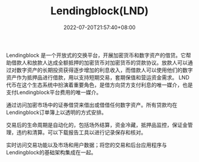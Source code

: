 ﻿---
weight: 
title: "Lendingblock(LND)"
description: "Lendingblock 是一个开放式的交换平台，开展加密货币和数字资产的借贷"
date: 2022-07-20T21:57:40+08:00
lastmod: 2022-07-20T16:45:40+08:00
draft: false
authors: ["seven"]
featuredImage: "lendingblocklnd.webp"
link: "https://www.lendingblock.com/"
tags: ["数字代币","Lendingblock(LND)"]
categories: ["navigation"]
navigation: ["数字代币"]
lightgallery: true
toc: true
pinned: false
recommend: false
recommend1: false
---
Lendingblock 是一个开放式的交换平台，开展加密货币和数字资产的借贷。它帮助借款人和放款人达成全额抵押的加密货币对加密货币的贷款协议。放款人可以通过对数字资产的长期投资获得逐步增加的利息收入，而借款人可以使用他们的数字资产作为抵押品进行借款，用以支持短期交易，套期保值和营运资金需求。
LND代币在这个生态系统中扮演着重要角色，是借方向贷方支付利息的唯一媒介，也是支付Lendingblock平台费用的唯一媒介。

通过访问加密市场中的证券借贷来借出或借借任何数字资产。所有贷款均在Lendingblock订单簿上以透明的方式安排。

交易后的生命周期是自动化的，包括场外结算，资金冷藏，抵押品监控，保证金管理，违约和清算。可以下载报告工具以进行记录保存和核对。

实时访问交易功能以及市场和用户数据；将您的交易和后台应用程序与Lendingblock的基础架构集成在一起。